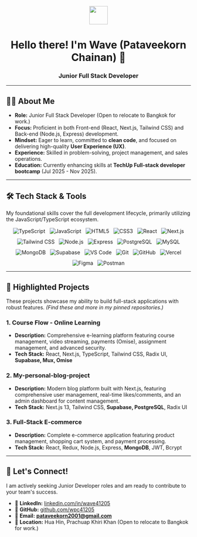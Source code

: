 <div align="center">
  <img src="https://user-images.githubusercontent.com/18350557/176309783-0785949b-9127-417c-8b55-ab5a4333674e.gif" width="50" height="50"/>
  <h1>Hello there! I'm Wave (Pataveekorn Chainan) 👋</h1>
  <h3>Junior Full Stack Developer</h3>
</div>

---

## 👨‍💻 About Me

* **Role:** Junior Full Stack Developer (Open to relocate to Bangkok for work.)
* **Focus:** Proficient in both Front-end (React, Next.js, Tailwind CSS) and Back-end (Node.js, Express) development.
* **Mindset:** Eager to learn, committed to **clean code**, and focused on delivering high-quality **User Experience (UX)**.
* **Experience:** Skilled in problem-solving, project management, and sales operations.
* **Education:** Currently enhancing skills at **TechUp Full-stack developer bootcamp** (Jul 2025 - Nov 2025).

---

## 🛠️ Tech Stack & Tools

My foundational skills cover the full development lifecycle, primarily utilizing the JavaScript/TypeScript ecosystem.

<div align="center" style="display: flex; flex-wrap: wrap; gap: 12px; justify-content: center; margin-top: 15px;">
  <img title="TypeScript" src="https://skillicons.dev/icons?i=ts" />
  <img title="JavaScript" src="https://skillicons.dev/icons?i=js" />
  <img title="HTML5" src="https://skillicons.dev/icons?i=html" />
  <img title="CSS3" src="https://skillicons.dev/icons?i=css" />
  
  <img title="React" src="https://skillicons.dev/icons?i=react" />
  <img title="Next.js" src="https://skillicons.dev/icons?i=nextjs" />
  <img title="Tailwind CSS" src="https://skillicons.dev/icons?i=tailwind" />
  
  <img title="Node.js" src="https://skillicons.dev/icons?i=nodejs" />
  <img title="Express" src="https://skillicons.dev/icons?i=express" />
  
  <img title="PostgreSQL" src="https://skillicons.dev/icons?i=postgres" />
  <img title="MySQL" src="https://skillicons.dev/icons?i=mysql" />
  <img title="MongoDB" src="https://skillicons.dev/icons?i=mongodb" />
  <img title="Supabase" src="https://skillicons.dev/icons?i=supabase" />
  
  <img title="VS Code" src="https://skillicons.dev/icons?i=vscode" />
  <img title="Git" src="https://skillicons.dev/icons?i=git" />
  <img title="GitHub" src="https://skillicons.dev/icons?i=github" />
  <img title="Vercel" src="https://skillicons.dev/icons?i=vercel" />
  <img title="Figma" src="https://skillicons.dev/icons?i=figma" />
  <img title="Postman" src="https://skillicons.dev/icons?i=postman" />
</div>

---

## 🌟 Highlighted Projects

These projects showcase my ability to build full-stack applications with robust features. *(Find these and more in my pinned repositories.)*

### 1. Course Flow - Online Learning 
* **Description:** Comprehensive e-learning platform featuring course management, video streaming, payments (Omise), assignment management, and advanced security.
* **Tech Stack:** React, Next.js, TypeScript, Tailwind CSS, Radix UI, **Supabase, Mux, Omise**

### 2. My-personal-blog-project
* **Description:** Modern blog platform built with Next.js, featuring comprehensive user management, real-time likes/comments, and an admin dashboard for content management.
* **Tech Stack:** Next.js 13, Tailwind CSS, **Supabase, PostgreSQL**, Radix UI

### 3. Full-Stack E-commerce
* **Description:** Complete e-commerce application featuring product management, shopping cart system, and payment processing.
* **Tech Stack:** React, Redux, Node.js, Express, **MongoDB**, JWT, Bcrypt

---

## 🤝 Let's Connect!

I am actively seeking Junior Developer roles and am ready to contribute to your team's success.

* 💼 **LinkedIn:** [linkedin.com/in/wave41205](https://www.linkedin.com/in/wave41205/)
* 🐙 **GitHub:** [github.com/wpc41205](https://github.com/wpc41205)
* 📧 **Email:** **pataveekorn2001@gmail.com**
* 📍 **Location:** Hua Hin, Prachuap Khiri Khan (Open to relocate to Bangkok for work.)
